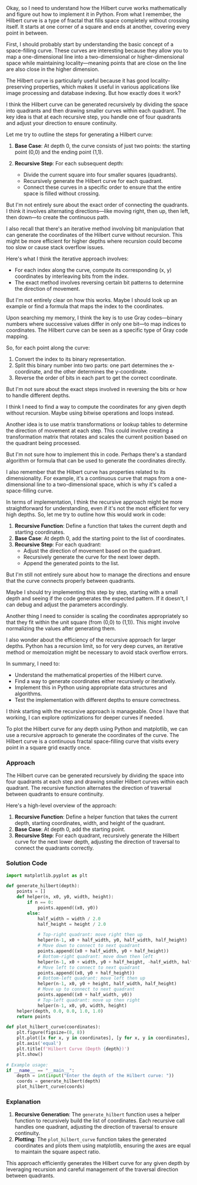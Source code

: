 <think>
Okay, so I need to understand how the Hilbert curve works mathematically and figure out how to implement it in Python. From what I remember, the Hilbert curve is a type of fractal that fills space completely without crossing itself. It starts at one corner of a square and ends at another, covering every point in between.

First, I should probably start by understanding the basic concept of a space-filling curve. These curves are interesting because they allow you to map a one-dimensional line into a two-dimensional or higher-dimensional space while maintaining locality—meaning points that are close on the line are also close in the higher dimension.

The Hilbert curve is particularly useful because it has good locality-preserving properties, which makes it useful in various applications like image processing and database indexing. But how exactly does it work?

I think the Hilbert curve can be generated recursively by dividing the space into quadrants and then drawing smaller curves within each quadrant. The key idea is that at each recursive step, you handle one of four quadrants and adjust your direction to ensure continuity.

Let me try to outline the steps for generating a Hilbert curve:

1. **Base Case**: At depth 0, the curve consists of just two points: the starting point (0,0) and the ending point (1,1).

2. **Recursive Step**: For each subsequent depth:
   - Divide the current square into four smaller squares (quadrants).
   - Recursively generate the Hilbert curve for each quadrant.
   - Connect these curves in a specific order to ensure that the entire space is filled without crossing.

But I'm not entirely sure about the exact order of connecting the quadrants. I think it involves alternating directions—like moving right, then up, then left, then down—to create the continuous path.

I also recall that there's an iterative method involving bit manipulation that can generate the coordinates of the Hilbert curve without recursion. This might be more efficient for higher depths where recursion could become too slow or cause stack overflow issues.

Here's what I think the iterative approach involves:
- For each index along the curve, compute its corresponding (x, y) coordinates by interleaving bits from the index.
- The exact method involves reversing certain bit patterns to determine the direction of movement.

But I'm not entirely clear on how this works. Maybe I should look up an example or find a formula that maps the index to the coordinates.

Upon searching my memory, I think the key is to use Gray codes—binary numbers where successive values differ in only one bit—to map indices to coordinates. The Hilbert curve can be seen as a specific type of Gray code mapping.

So, for each point along the curve:
1. Convert the index to its binary representation.
2. Split this binary number into two parts: one part determines the x-coordinate, and the other determines the y-coordinate.
3. Reverse the order of bits in each part to get the correct coordinate.

But I'm not sure about the exact steps involved in reversing the bits or how to handle different depths.

I think I need to find a way to compute the coordinates for any given depth without recursion. Maybe using bitwise operations and loops instead.

Another idea is to use matrix transformations or lookup tables to determine the direction of movement at each step. This could involve creating a transformation matrix that rotates and scales the current position based on the quadrant being processed.

But I'm not sure how to implement this in code. Perhaps there's a standard algorithm or formula that can be used to generate the coordinates directly.

I also remember that the Hilbert curve has properties related to its dimensionality. For example, it's a continuous curve that maps from a one-dimensional line to a two-dimensional space, which is why it's called a space-filling curve.

In terms of implementation, I think the recursive approach might be more straightforward for understanding, even if it's not the most efficient for very high depths. So, let me try to outline how this would work in code:

1. **Recursive Function**: Define a function that takes the current depth and starting coordinates.
2. **Base Case**: At depth 0, add the starting point to the list of coordinates.
3. **Recursive Step**: For each quadrant:
   - Adjust the direction of movement based on the quadrant.
   - Recursively generate the curve for the next lower depth.
   - Append the generated points to the list.

But I'm still not entirely sure about how to manage the directions and ensure that the curve connects properly between quadrants.

Maybe I should try implementing this step by step, starting with a small depth and seeing if the code generates the expected pattern. If it doesn't, I can debug and adjust the parameters accordingly.

Another thing I need to consider is scaling the coordinates appropriately so that they fit within the unit square (from (0,0) to (1,1)). This might involve normalizing the values after generating them.

I also wonder about the efficiency of the recursive approach for larger depths. Python has a recursion limit, so for very deep curves, an iterative method or memoization might be necessary to avoid stack overflow errors.

In summary, I need to:
- Understand the mathematical properties of the Hilbert curve.
- Find a way to generate coordinates either recursively or iteratively.
- Implement this in Python using appropriate data structures and algorithms.
- Test the implementation with different depths to ensure correctness.

I think starting with the recursive approach is manageable. Once I have that working, I can explore optimizations for deeper curves if needed.
</think>

To plot the Hilbert curve for any depth using Python and matplotlib, we can use a recursive approach to generate the coordinates of the curve. The Hilbert curve is a continuous fractal space-filling curve that visits every point in a square grid exactly once.

### Approach
The Hilbert curve can be generated recursively by dividing the space into four quadrants at each step and drawing smaller Hilbert curves within each quadrant. The recursive function alternates the direction of traversal between quadrants to ensure continuity.

Here's a high-level overview of the approach:
1. **Recursive Function**: Define a helper function that takes the current depth, starting coordinates, width, and height of the quadrant.
2. **Base Case**: At depth 0, add the starting point.
3. **Recursive Step**: For each quadrant, recursively generate the Hilbert curve for the next lower depth, adjusting the direction of traversal to connect the quadrants correctly.

### Solution Code
```python
import matplotlib.pyplot as plt

def generate_hilbert(depth):
    points = []
    def helper(n, x0, y0, width, height):
        if n == 0:
            points.append((x0, y0))
        else:
            half_width = width / 2.0
            half_height = height / 2.0

            # Top-right quadrant: move right then up
            helper(n-1, x0 + half_width, y0, half_width, half_height)
            # Move down to connect to next quadrant
            points.append((x0 + half_width, y0 + half_height))
            # Bottom-right quadrant: move down then left
            helper(n-1, x0 + width, y0 + half_height, -half_width, half_height)
            # Move left to connect to next quadrant
            points.append((x0, y0 + half_height))
            # Bottom-left quadrant: move left then up
            helper(n-1, x0, y0 + height, half_width, half_height)
            # Move up to connect to next quadrant
            points.append((x0 + half_width, y0))
            # Top-left quadrant: move up then right
            helper(n-1, x0, y0, width, height)
    helper(depth, 0.0, 0.0, 1.0, 1.0)
    return points

def plot_hilbert_curve(coordinates):
    plt.figure(figsize=(8, 8))
    plt.plot([x for x, y in coordinates], [y for x, y in coordinates], 'b-')
    plt.axis('equal')
    plt.title(f'Hilbert Curve (Depth {depth})')
    plt.show()

# Example usage:
if __name__ == "__main__":
    depth = int(input("Enter the depth of the Hilbert curve: "))
    coords = generate_hilbert(depth)
    plot_hilbert_curve(coords)
```

### Explanation
1. **Recursive Generation**: The `generate_hilbert` function uses a helper function to recursively build the list of coordinates. Each recursive call handles one quadrant, adjusting the direction of traversal to ensure continuity.
2. **Plotting**: The `plot_hilbert_curve` function takes the generated coordinates and plots them using matplotlib, ensuring the axes are equal to maintain the square aspect ratio.

This approach efficiently generates the Hilbert curve for any given depth by leveraging recursion and careful management of the traversal direction between quadrants.